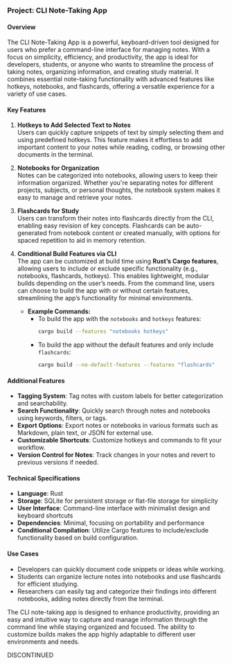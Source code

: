 ### Project: CLI Note-Taking App

#### Overview
The CLI Note-Taking App is a powerful, keyboard-driven tool designed for users who prefer a command-line interface for managing notes. With a focus on simplicity, efficiency, and productivity, the app is ideal for developers, students, or anyone who wants to streamline the process of taking notes, organizing information, and creating study material. It combines essential note-taking functionality with advanced features like hotkeys, notebooks, and flashcards, offering a versatile experience for a variety of use cases.

#### Key Features

1. **Hotkeys to Add Selected Text to Notes**  
   Users can quickly capture snippets of text by simply selecting them and using predefined hotkeys. This feature makes it effortless to add important content to your notes while reading, coding, or browsing other documents in the terminal.

2. **Notebooks for Organization**  
   Notes can be categorized into notebooks, allowing users to keep their information organized. Whether you're separating notes for different projects, subjects, or personal thoughts, the notebook system makes it easy to manage and retrieve your notes.

3. **Flashcards for Study**  
   Users can transform their notes into flashcards directly from the CLI, enabling easy revision of key concepts. Flashcards can be auto-generated from notebook content or created manually, with options for spaced repetition to aid in memory retention.

4. **Conditional Build Features via CLI**  
   The app can be customized at build time using **Rust’s Cargo features**, allowing users to include or exclude specific functionality (e.g., notebooks, flashcards, hotkeys). This enables lightweight, modular builds depending on the user’s needs. From the command line, users can choose to build the app with or without certain features, streamlining the app’s functionality for minimal environments.

   - **Example Commands:**
     - To build the app with the `notebooks` and `hotkeys` features:
       ```bash
       cargo build --features "notebooks hotkeys"
       ```
     - To build the app without the default features and only include `flashcards`:
       ```bash
       cargo build --no-default-features --features "flashcards"
       ```

#### Additional Features

- **Tagging System**: Tag notes with custom labels for better categorization and searchability.
- **Search Functionality**: Quickly search through notes and notebooks using keywords, filters, or tags.
- **Export Options**: Export notes or notebooks in various formats such as Markdown, plain text, or JSON for external use.
- **Customizable Shortcuts**: Customize hotkeys and commands to fit your workflow.
- **Version Control for Notes**: Track changes in your notes and revert to previous versions if needed.

#### Technical Specifications

- **Language**: Rust
- **Storage**: SQLite for persistent storage or flat-file storage for simplicity
- **User Interface**: Command-line interface with minimalist design and keyboard shortcuts
- **Dependencies**: Minimal, focusing on portability and performance
- **Conditional Compilation**: Utilize Cargo features to include/exclude functionality based on build configuration.

#### Use Cases

- Developers can quickly document code snippets or ideas while working.
- Students can organize lecture notes into notebooks and use flashcards for efficient studying.
- Researchers can easily tag and categorize their findings into different notebooks, adding notes directly from the terminal.

The CLI note-taking app is designed to enhance productivity, providing an easy and intuitive way to capture and manage information through the command line while staying organized and focused. The ability to customize builds makes the app highly adaptable to different user environments and needs.

DISCONTINUED
